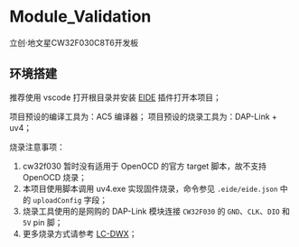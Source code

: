 # Module_Validation

立创·地文星CW32F030C8T6开发板

## 环境搭建

推荐使用 vscode 打开根目录并安装 [EIDE](https://marketplace.visualstudio.com/items?itemName=CL.eide) 插件打开本项目；

项目预设的编译工具为：AC5 编译器；
项目预设的烧录工具为：DAP-Link + uv4；

烧录注意事项：

1. cw32f030 暂时没有适用于 OpenOCD 的官方 target 脚本，故不支持 OpenOCD 烧录；
2. 本项目使用脚本调用 uv4.exe 实现固件烧录，命令参见 `.eide/eide.json` 中的 `uploadConfig` 字段；
3. 烧录工具使用的是网购的 DAP-Link 模块连接 `CW32F030` 的 `GND`、`CLK`、`DIO` 和 `5V` pin 脚；
4. 更多烧录方式请参考 [LC-DWX](https://wiki.lckfb.com/zh-hans/dwx-cw32f030c8t6/beginner)；
